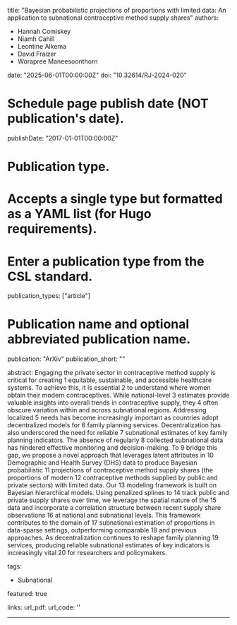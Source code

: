 
title: "Bayesian probabilistic projections of proportions with limited data: An application to subnational contraceptive method supply shares"
authors:
- Hannah Comiskey
- Niamh Cahill
- Leontine Alkema
- David Fraizer
- Worapree Maneesoonthorn
  
date: "2025-06-01T00:00:00Z"
doi: "10.32614/RJ-2024-020"

# Schedule page publish date (NOT publication's date).
publishDate: "2017-01-01T00:00:00Z"

# Publication type.
# Accepts a single type but formatted as a YAML list (for Hugo requirements).
# Enter a publication type from the CSL standard.
publication_types: ["article"]

# Publication name and optional abbreviated publication name.
publication: "ArXiv"
publication_short: ""

abstract: Engaging the private sector in contraceptive method supply is critical for creating 1
equitable, sustainable, and accessible healthcare systems. To achieve this, it is essential 2
to understand where women obtain their modern contraceptives. While national-level 3
estimates provide valuable insights into overall trends in contraceptive supply, they 4
often obscure variation within and across subnational regions. Addressing localized 5
needs has become increasingly important as countries adopt decentralized models for 6
family planning services. Decentralization has also underscored the need for reliable 7
subnational estimates of key family planning indicators. The absence of regularly 8
collected subnational data has hindered effective monitoring and decision-making. To 9
bridge this gap, we propose a novel approach that leverages latent attributes in 10
Demographic and Health Survey (DHS) data to produce Bayesian probabilistic 11
projections of contraceptive method supply shares (the proportions of modern 12
contraceptive methods supplied by public and private sectors) with limited data. Our 13
modeling framework is built on Bayesian hierarchical models. Using penalized splines to 14
track public and private supply shares over time, we leverage the spatial nature of the 15
data and incorporate a correlation structure between recent supply share observations 16
at national and subnational levels. This framework contributes to the domain of 17
subnational estimation of proportions in data-sparse settings, outperforming comparable 18
and previous approaches. As decentralization continues to reshape family planning 19
services, producing reliable subnational estimates of key indicators is increasingly vital 20
for researchers and policymakers.

tags:
- Subnational

featured: true

links:
url_pdf: 
url_code: ''


---

